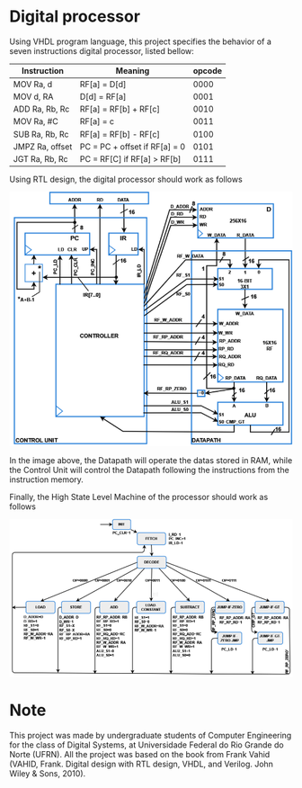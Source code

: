 # Digital processor

Using VHDL program language, this project specifies the behavior of a seven instructions digital processor, listed bellow:

|   Instruction   |              Meaning           | opcode |
| ----------------| -------------------------------| ------ |
| MOV Ra, d       | RF[a] = D[d]                   |  0000  |
| MOV d, RA       | D[d] = RF[a]                   |  0001  |
| ADD Ra, Rb, Rc  | RF[a] = RF[b] + RF[c]          |  0010  |
| MOV Ra, #C      | RF[a] = c                      |  0011  |
| SUB Ra, Rb, Rc  | RF[a] = RF[b] - RF[c]          |  0100  |
| JMPZ Ra, offset | PC = PC + offset if RF[a] = 0  |  0101  |
| JGT Ra, Rb, Rc  | PC = RF[C] if RF[a] > RF[b]    |  0111  |

Using RTL design, the digital processor should work as follows

![Projeto RTL](Imgs/RTL.png)

In the image above, the Datapath will operate the datas stored in RAM, while the Control Unit will control the Datapath following the instructions from the instruction memory.

Finally, the High State Level Machine of the processor should work as follows

![HLSM](Imgs/HLSM.png)

# Note

This project was made by undergraduate students of Computer Engineering for the class of Digital Systems, at Universidade Federal do Rio Grande do Norte (UFRN). All the project was based on the book from Frank Vahid (VAHID, Frank. Digital design with RTL design, VHDL, and Verilog. John Wiley & Sons, 2010).